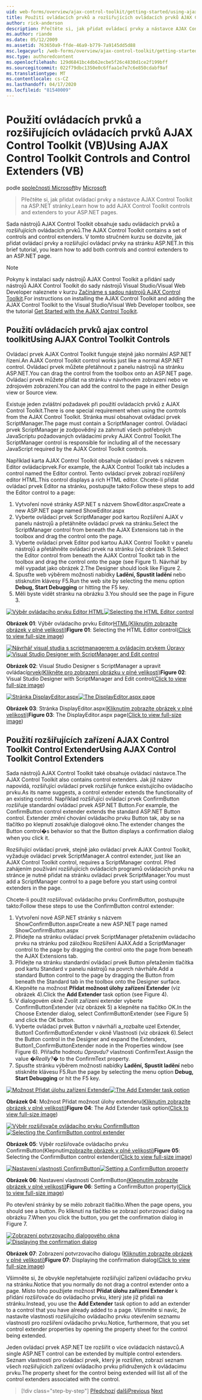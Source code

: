 ```yaml
---
uid: web-forms/overview/ajax-control-toolkit/getting-started/using-ajax-control-toolkit-controls-and-control-extenders-vb
title: Použití ovládacích prvků a rozšiřujících ovládacích prvků AJAX Control Toolkit (VB) | Dokumenty společnosti Microsoft
author: rick-anderson
description: Přečtěte si, jak přidat ovládací prvky a nástavce AJAX Control Toolkit na ASP.NET stránky.
ms.author: riande
ms.date: 05/12/2009
ms.assetid: 763650a9-ffde-46a9-b779-7a9145dd5d88
msc.legacyurl: /web-forms/overview/ajax-control-toolkit/getting-started/using-ajax-control-toolkit-controls-and-control-extenders-vb
msc.type: authoredcontent
ms.openlocfilehash: 129d6841bc4db62ecbe5f26c4830d1ce2f199bff
ms.sourcegitcommit: 022f79dbc1350e0c6ffaa1e7e7c6e850cdabf9af
ms.translationtype: MT
ms.contentlocale: cs-CZ
ms.lasthandoff: 04/17/2020
ms.locfileid: "81540009"
---
```

# <a name="using-ajax-control-toolkit-controls-and-control-extenders-vb"></a><span data-ttu-id="0ec79-103">Použití ovládacích prvků a rozšiřujících ovládacích prvků AJAX Control Toolkit (VB)</span><span class="sxs-lookup"><span data-stu-id="0ec79-103">Using AJAX Control Toolkit Controls and Control Extenders (VB)</span></span>

<span data-ttu-id="0ec79-104">podle [společnosti Microsoft](https://github.com/microsoft)</span><span class="sxs-lookup"><span data-stu-id="0ec79-104">by [Microsoft](https://github.com/microsoft)</span></span>

> <span data-ttu-id="0ec79-105">Přečtěte si, jak přidat ovládací prvky a nástavce AJAX Control Toolkit na ASP.NET stránky.</span><span class="sxs-lookup"><span data-stu-id="0ec79-105">Learn how to add AJAX Control Toolkit controls and extenders to your ASP.NET pages.</span></span>

<span data-ttu-id="0ec79-106">Sada nástrojů AJAX Control Toolkit obsahuje sadu ovládacích prvků a rozšiřujících ovládacích prvků.</span><span class="sxs-lookup"><span data-stu-id="0ec79-106">The AJAX Control Toolkit contains a set of controls and control extenders.</span></span> <span data-ttu-id="0ec79-107">V tomto stručném kurzu se dozvíte, jak přidat ovládací prvky a rozšiřující ovládací prvky na stránku ASP.NET.</span><span class="sxs-lookup"><span data-stu-id="0ec79-107">In this brief tutorial, you learn how to add both controls and control extenders to an ASP.NET page.</span></span>

> [!NOTE] 
> 
> <span data-ttu-id="0ec79-108">Pokyny k instalaci sady nástrojů AJAX Control Toolkit a přidání sady nástrojů AJAX Control Toolkit do sady nástrojů Visual Studio/Visual Web Developer naleznete v kurzu [Začínáme s sadou nástrojů AJAX Control Toolkit](get-started-with-the-ajax-control-toolkit-vb.md).</span><span class="sxs-lookup"><span data-stu-id="0ec79-108">For instructions on installing the AJAX Control Toolkit and adding the AJAX Control Toolkit to the Visual Studio/Visual Web Developer toolbox, see the tutorial [Get Started with the AJAX Control Toolkit](get-started-with-the-ajax-control-toolkit-vb.md).</span></span>

## <a name="using-ajax-control-toolkit-controls"></a><span data-ttu-id="0ec79-109">Použití ovládacích prvků ajax control toolkit</span><span class="sxs-lookup"><span data-stu-id="0ec79-109">Using AJAX Control Toolkit Controls</span></span>

<span data-ttu-id="0ec79-110">Ovládací prvek AJAX Control Toolkit funguje stejně jako normální ASP.NET řízení.</span><span class="sxs-lookup"><span data-stu-id="0ec79-110">An AJAX Control Toolkit control works just like a normal ASP.NET control.</span></span> <span data-ttu-id="0ec79-111">Ovládací prvek můžete přetáhnout z panelu nástrojů na stránku ASP.NET.</span><span class="sxs-lookup"><span data-stu-id="0ec79-111">You can drag the control from the toolbox onto an ASP.NET page.</span></span> <span data-ttu-id="0ec79-112">Ovládací prvek můžete přidat na stránku v návrhovém zobrazení nebo ve zdrojovém zobrazení.</span><span class="sxs-lookup"><span data-stu-id="0ec79-112">You can add the control to the page in either Design view or Source view.</span></span>

<span data-ttu-id="0ec79-113">Existuje jeden zvláštní požadavek při použití ovládacích prvků z AJAX Control Toolkit.</span><span class="sxs-lookup"><span data-stu-id="0ec79-113">There is one special requirement when using the controls from the AJAX Control Toolkit.</span></span> <span data-ttu-id="0ec79-114">Stránka musí obsahovat ovládací prvek ScriptManager.</span><span class="sxs-lookup"><span data-stu-id="0ec79-114">The page must contain a ScriptManager control.</span></span> <span data-ttu-id="0ec79-115">Ovládací prvek ScriptManager je zodpovědný za zahrnutí všech potřebných JavaScriptu požadovaných ovládacími prvky AJAX Control Toolkit.</span><span class="sxs-lookup"><span data-stu-id="0ec79-115">The ScriptManager control is responsible for including all of the necessary JavaScript required by the AJAX Control Toolkit controls.</span></span>

<span data-ttu-id="0ec79-116">Například karta AJAX Control Toolkit obsahuje ovládací prvek s názvem Editor ovládacíprvek.</span><span class="sxs-lookup"><span data-stu-id="0ec79-116">For example, the AJAX Control Toolkit tab includes a control named the Editor control.</span></span> <span data-ttu-id="0ec79-117">Tento ovládací prvek zobrazí rozšířený editor HTML.</span><span class="sxs-lookup"><span data-stu-id="0ec79-117">This control displays a rich HTML editor.</span></span> <span data-ttu-id="0ec79-118">Chcete-li přidat ovládací prvek Editor na stránku, postupujte takto:</span><span class="sxs-lookup"><span data-stu-id="0ec79-118">Follow these steps to add the Editor control to a page:</span></span>

1. <span data-ttu-id="0ec79-119">Vytvoření nové stránky ASP.NET s názvem ShowEditor.aspx</span><span class="sxs-lookup"><span data-stu-id="0ec79-119">Create a new ASP.NET page named ShowEditor.aspx</span></span>
2. <span data-ttu-id="0ec79-120">Vyberte ovládací prvek ScriptManager pod kartou Rozšíření AJAX v panelu nástrojů a přetáhněte ovládací prvek na stránku.</span><span class="sxs-lookup"><span data-stu-id="0ec79-120">Select the ScriptManager control from beneath the AJAX Extensions tab in the toolbox and drag the control onto the page.</span></span>
3. <span data-ttu-id="0ec79-121">Vyberte ovládací prvek Editor pod kartou AJAX Control Toolkit v panelu nástrojů a přetáhněte ovládací prvek na stránku (viz obrázek 1).</span><span class="sxs-lookup"><span data-stu-id="0ec79-121">Select the Editor control from beneath the AJAX Control Toolkit tab in the toolbox and drag the control onto the page (see Figure 1).</span></span> <span data-ttu-id="0ec79-122">Návrhář by měl vypadat jako obrázek 2.</span><span class="sxs-lookup"><span data-stu-id="0ec79-122">The Designer should look like Figure 2.</span></span>
4. <span data-ttu-id="0ec79-123">Spusťte web výběrem možnosti nabídky **Ladění, Spustit ladění** nebo stisknutím klávesy F5.</span><span class="sxs-lookup"><span data-stu-id="0ec79-123">Run the web site by selecting the menu option **Debug, Start Debugging** or hitting the F5 key.</span></span>
5. <span data-ttu-id="0ec79-124">Měli byste vidět stránku na obrázku 3.</span><span class="sxs-lookup"><span data-stu-id="0ec79-124">You should see the page in Figure 3.</span></span>

<span data-ttu-id="0ec79-125">[![Výběr ovládacího prvku Editor HTML](using-ajax-control-toolkit-controls-and-control-extenders-vb/_static/image1.jpg)](using-ajax-control-toolkit-controls-and-control-extenders-vb/_static/image1.png)</span><span class="sxs-lookup"><span data-stu-id="0ec79-125">[![Selecting the HTML Editor control](using-ajax-control-toolkit-controls-and-control-extenders-vb/_static/image1.jpg)](using-ajax-control-toolkit-controls-and-control-extenders-vb/_static/image1.png)</span></span>

<span data-ttu-id="0ec79-126">**Obrázek 01**: Výběr ovládacího prvku Editor[HTML(Kliknutím zobrazíte obrázek v plné velikosti)](using-ajax-control-toolkit-controls-and-control-extenders-vb/_static/image2.png)</span><span class="sxs-lookup"><span data-stu-id="0ec79-126">**Figure 01**: Selecting the HTML Editor control([Click to view full-size image](using-ajax-control-toolkit-controls-and-control-extenders-vb/_static/image2.png))</span></span>

<span data-ttu-id="0ec79-127">[![Návrhář visual studia s scriptmanagerem a ovládacím prvkem Úpravy](using-ajax-control-toolkit-controls-and-control-extenders-vb/_static/image2.jpg)](using-ajax-control-toolkit-controls-and-control-extenders-vb/_static/image3.png)</span><span class="sxs-lookup"><span data-stu-id="0ec79-127">[![Visual Studio Designer with ScriptManager and Edit control](using-ajax-control-toolkit-controls-and-control-extenders-vb/_static/image2.jpg)](using-ajax-control-toolkit-controls-and-control-extenders-vb/_static/image3.png)</span></span>

<span data-ttu-id="0ec79-128">**Obrázek 02**: Visual Studio Designer s ScriptManager a upravit ovládací[prvek(Klikněte pro zobrazení obrázku v plné velikosti)](using-ajax-control-toolkit-controls-and-control-extenders-vb/_static/image4.png)</span><span class="sxs-lookup"><span data-stu-id="0ec79-128">**Figure 02**: Visual Studio Designer with ScriptManager and Edit control([Click to view full-size image](using-ajax-control-toolkit-controls-and-control-extenders-vb/_static/image4.png))</span></span>

<span data-ttu-id="0ec79-129">[![Stránka DisplayEditor.aspx](using-ajax-control-toolkit-controls-and-control-extenders-vb/_static/image3.jpg)](using-ajax-control-toolkit-controls-and-control-extenders-vb/_static/image5.png)</span><span class="sxs-lookup"><span data-stu-id="0ec79-129">[![The DisplayEditor.aspx page](using-ajax-control-toolkit-controls-and-control-extenders-vb/_static/image3.jpg)](using-ajax-control-toolkit-controls-and-control-extenders-vb/_static/image5.png)</span></span>

<span data-ttu-id="0ec79-130">**Obrázek 03**: Stránka DisplayEditor.aspx([Kliknutím zobrazíte obrázek v plné velikosti)](using-ajax-control-toolkit-controls-and-control-extenders-vb/_static/image6.png)</span><span class="sxs-lookup"><span data-stu-id="0ec79-130">**Figure 03**: The DisplayEditor.aspx page([Click to view full-size image](using-ajax-control-toolkit-controls-and-control-extenders-vb/_static/image6.png))</span></span>

## <a name="using-ajax-control-toolkit-control-extenders"></a><span data-ttu-id="0ec79-131">Použití rozšiřujících zařízení AJAX Control Toolkit Control Extender</span><span class="sxs-lookup"><span data-stu-id="0ec79-131">Using AJAX Control Toolkit Control Extenders</span></span>

<span data-ttu-id="0ec79-132">Sada nástrojů AJAX Control Toolkit také obsahuje ovládací nástavce.</span><span class="sxs-lookup"><span data-stu-id="0ec79-132">The AJAX Control Toolkit also contains control extenders.</span></span> <span data-ttu-id="0ec79-133">Jak již název napovídá, rozšiřující ovládací prvek rozšiřuje funkce existujícího ovládacího prvku.</span><span class="sxs-lookup"><span data-stu-id="0ec79-133">As its name suggests, a control extender extends the functionality of an existing control.</span></span> <span data-ttu-id="0ec79-134">Například rozšiřující ovládací prvek ConfirmButton rozšiřuje standardní ovládací prvek ASP.NET Button.</span><span class="sxs-lookup"><span data-stu-id="0ec79-134">For example, the ConfirmButton control extender extends the standard ASP.NET Button control.</span></span> <span data-ttu-id="0ec79-135">Extender změní chování ovládacího prvku Button tak, aby se na tlačítko po klepnutí zosakřuje dialogové okno.</span><span class="sxs-lookup"><span data-stu-id="0ec79-135">The extender changes the Button control�s behavior so that the Button displays a confirmation dialog when you click it.</span></span>

<span data-ttu-id="0ec79-136">Rozšiřující ovládací prvek, stejně jako ovládací prvek AJAX Control Toolkit, vyžaduje ovládací prvek ScriptManager.</span><span class="sxs-lookup"><span data-stu-id="0ec79-136">A control extender, just like an AJAX Control Toolkit control, requires a ScriptManager control.</span></span> <span data-ttu-id="0ec79-137">Před zahájením používání rozšiřujících ovládacích programů ovládacích prvku na stránce je nutné přidat na stránku ovládací prvek ScriptManager.</span><span class="sxs-lookup"><span data-stu-id="0ec79-137">You must add a ScriptManager control to a page before you start using control extenders in the page.</span></span>

<span data-ttu-id="0ec79-138">Chcete-li použít rozšiřovač ovládacího prvku ConfirmButton, postupujte takto:</span><span class="sxs-lookup"><span data-stu-id="0ec79-138">Follow these steps to use the ConfirmButton control extender:</span></span>

1. <span data-ttu-id="0ec79-139">Vytvoření nové ASP.NET stránky s názvem ShowConfirmButton.aspx</span><span class="sxs-lookup"><span data-stu-id="0ec79-139">Create a new ASP.NET page named ShowConfirmButton.aspx</span></span>
2. <span data-ttu-id="0ec79-140">Přidejte na stránku ovládací prvek ScriptManager přetažením ovládacího prvku na stránku pod záložkou Rozšíření AJAX.</span><span class="sxs-lookup"><span data-stu-id="0ec79-140">Add a ScriptManager control to the page by dragging the control onto the page from beneath the AJAX Extensions tab.</span></span>
3. <span data-ttu-id="0ec79-141">Přidejte na stránku standardní ovládací prvek Button přetažením tlačítka pod kartu Standard v panelu nástrojů na povrch návrháře.</span><span class="sxs-lookup"><span data-stu-id="0ec79-141">Add a standard Button control to the page by dragging the Button from beneath the Standard tab in the toolbox onto the Designer surface.</span></span>
4. <span data-ttu-id="0ec79-142">Klepněte na možnost **Přidat možnost úlohy zařízení Extender** (viz obrázek 4).</span><span class="sxs-lookup"><span data-stu-id="0ec79-142">Click the **Add Extender** task option (see Figure 4).</span></span>
5. <span data-ttu-id="0ec79-143">V dialogovém okně Zvolit zařízení extender vyberte ConfirmButtonExtender (viz obrázek 5) a klepněte na tlačítko OK.</span><span class="sxs-lookup"><span data-stu-id="0ec79-143">In the Choose Extender dialog, select ConfirmButtonExtender (see Figure 5) and click the OK button.</span></span>
6. <span data-ttu-id="0ec79-144">Vyberte ovládací prvek Button v návrháři a\_rozbalte uzel Extender, Button1 ConfirmButtonExtender v okně Vlastnosti (viz obrázek 6).</span><span class="sxs-lookup"><span data-stu-id="0ec79-144">Select the Button control in the Designer and expand the Extenders, Button1\_ConfirmButtonExtender node in the Properties window (see Figure 6).</span></span> <span data-ttu-id="0ec79-145">Přiřaďte hodnotu *Opravdu?* vlastnosti ConfirmText.</span><span class="sxs-lookup"><span data-stu-id="0ec79-145">Assign the value *�Really?�* to the ConfirmText property.</span></span>
7. <span data-ttu-id="0ec79-146">Spusťte stránku výběrem možnosti nabídky **Ladění, Spustit ladění** nebo stiskněte klávesu F5.</span><span class="sxs-lookup"><span data-stu-id="0ec79-146">Run the page by selecting the menu option **Debug, Start Debugging** or hit the F5 key.</span></span>

<span data-ttu-id="0ec79-147">[![Možnost Přidat úlohu zařízení Extender](using-ajax-control-toolkit-controls-and-control-extenders-vb/_static/image4.jpg)](using-ajax-control-toolkit-controls-and-control-extenders-vb/_static/image7.png)</span><span class="sxs-lookup"><span data-stu-id="0ec79-147">[![The Add Extender task option](using-ajax-control-toolkit-controls-and-control-extenders-vb/_static/image4.jpg)](using-ajax-control-toolkit-controls-and-control-extenders-vb/_static/image7.png)</span></span>

<span data-ttu-id="0ec79-148">**Obrázek 04**: Možnost Přidat možnost úlohy extenderu([Kliknutím zobrazíte obrázek v plné velikosti)](using-ajax-control-toolkit-controls-and-control-extenders-vb/_static/image8.png)</span><span class="sxs-lookup"><span data-stu-id="0ec79-148">**Figure 04**: The Add Extender task option([Click to view full-size image](using-ajax-control-toolkit-controls-and-control-extenders-vb/_static/image8.png))</span></span>

<span data-ttu-id="0ec79-149">[![Výběr rozšiřovače ovládacího prvku ConfirmButton](using-ajax-control-toolkit-controls-and-control-extenders-vb/_static/image5.jpg)](using-ajax-control-toolkit-controls-and-control-extenders-vb/_static/image9.png)</span><span class="sxs-lookup"><span data-stu-id="0ec79-149">[![Selecting the ConfirmButton control extender](using-ajax-control-toolkit-controls-and-control-extenders-vb/_static/image5.jpg)](using-ajax-control-toolkit-controls-and-control-extenders-vb/_static/image9.png)</span></span>

<span data-ttu-id="0ec79-150">**Obrázek 05**: Výběr rozšiřovače ovládacího prvku ConfirmButton(Klepnutím[zobrazíte obrázek v plné velikosti)](using-ajax-control-toolkit-controls-and-control-extenders-vb/_static/image10.png)</span><span class="sxs-lookup"><span data-stu-id="0ec79-150">**Figure 05**: Selecting the ConfirmButton control extender([Click to view full-size image](using-ajax-control-toolkit-controls-and-control-extenders-vb/_static/image10.png))</span></span>

<span data-ttu-id="0ec79-151">[![Nastavení vlastnosti ConfirmButton](using-ajax-control-toolkit-controls-and-control-extenders-vb/_static/image6.jpg)](using-ajax-control-toolkit-controls-and-control-extenders-vb/_static/image11.png)</span><span class="sxs-lookup"><span data-stu-id="0ec79-151">[![Setting a ConfirmButton property](using-ajax-control-toolkit-controls-and-control-extenders-vb/_static/image6.jpg)](using-ajax-control-toolkit-controls-and-control-extenders-vb/_static/image11.png)</span></span>

<span data-ttu-id="0ec79-152">**Obrázek 06**: Nastavení vlastnosti ConfirmButton[(Klepnutím zobrazíte obrázek v plné velikosti)](using-ajax-control-toolkit-controls-and-control-extenders-vb/_static/image12.png)</span><span class="sxs-lookup"><span data-stu-id="0ec79-152">**Figure 06**: Setting a ConfirmButton property([Click to view full-size image](using-ajax-control-toolkit-controls-and-control-extenders-vb/_static/image12.png))</span></span>

<span data-ttu-id="0ec79-153">Po otevření stránky by se mělo zobrazit tlačítko.</span><span class="sxs-lookup"><span data-stu-id="0ec79-153">When the page opens, you should see a button.</span></span> <span data-ttu-id="0ec79-154">Po kliknutí na tlačítko se zobrazí potvrzovací dialog na obrázku 7.</span><span class="sxs-lookup"><span data-stu-id="0ec79-154">When you click the button, you get the confirmation dialog in Figure 7.</span></span>

<span data-ttu-id="0ec79-155">[![Zobrazení potvrzovacího dialogového okna](using-ajax-control-toolkit-controls-and-control-extenders-vb/_static/image7.jpg)](using-ajax-control-toolkit-controls-and-control-extenders-vb/_static/image13.png)</span><span class="sxs-lookup"><span data-stu-id="0ec79-155">[![Displaying the confirmation dialog](using-ajax-control-toolkit-controls-and-control-extenders-vb/_static/image7.jpg)](using-ajax-control-toolkit-controls-and-control-extenders-vb/_static/image13.png)</span></span>

<span data-ttu-id="0ec79-156">**Obrázek 07**: Zobrazení potvrzovacího dialogu ([Kliknutím zobrazíte obrázek v plné velikosti)](using-ajax-control-toolkit-controls-and-control-extenders-vb/_static/image14.png)</span><span class="sxs-lookup"><span data-stu-id="0ec79-156">**Figure 07**: Displaying the confirmation dialog([Click to view full-size image](using-ajax-control-toolkit-controls-and-control-extenders-vb/_static/image14.png))</span></span>

<span data-ttu-id="0ec79-157">Všimněte si, že obvykle nepřetahujete rozšiřující zařízení ovládacího prvku na stránku.</span><span class="sxs-lookup"><span data-stu-id="0ec79-157">Notice that you normally do not drag a control extender onto a page.</span></span> <span data-ttu-id="0ec79-158">Místo toho použijete možnost **Přidat úlohu zařízení Extender** k přidání rozšiřovače do ovládacího prvku, který jste již přidali na stránku.</span><span class="sxs-lookup"><span data-stu-id="0ec79-158">Instead, you use the **Add Extender** task option to add an extender to a control that you have already added to a page.</span></span> <span data-ttu-id="0ec79-159">Všimněte si navíc, že nastavíte vlastnosti rozšiřujícího ovládacího prvku otevřením seznamu vlastností pro rozšíření ovládacího prvku.</span><span class="sxs-lookup"><span data-stu-id="0ec79-159">Notice, furthermore, that you set control extender properties by opening the property sheet for the control being extended.</span></span>

<span data-ttu-id="0ec79-160">Jeden ovládací prvek ASP.NET lze rozšířit o více ovládacích nástavců.</span><span class="sxs-lookup"><span data-stu-id="0ec79-160">A single ASP.NET control can be extended by multiple control extenders.</span></span> <span data-ttu-id="0ec79-161">Seznam vlastností pro ovládací prvek, který je rozšířen, zobrazí seznam všech rozšiřujících zařízení ovládacího prvku přidružených k ovládacímu prvku.</span><span class="sxs-lookup"><span data-stu-id="0ec79-161">The property sheet for the control being extended will list all of the control extenders associated with the control.</span></span>

> [!div class="step-by-step"]
> <span data-ttu-id="0ec79-162">[Předchozí](get-started-with-the-ajax-control-toolkit-vb.md)
> [další](creating-a-custom-ajax-control-toolkit-control-extender-vb.md)</span><span class="sxs-lookup"><span data-stu-id="0ec79-162">[Previous](get-started-with-the-ajax-control-toolkit-vb.md)
[Next](creating-a-custom-ajax-control-toolkit-control-extender-vb.md)</span></span>
